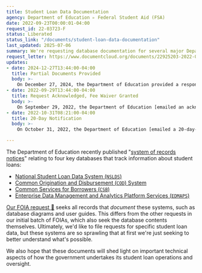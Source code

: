 ```yaml
---
title: Student Loan Data Documentation
agency: Department of Education ▹ Federal Student Aid (FSA)
date: 2022-09-23T00:00:01-04:00
request_id: 22-03723-F
status: Liberated
status_link: "/documents/student-loan-data-documentation"
last_updated: 2025-07-06
summary: We're requesting database documentation for several major Department of Education systems that track student loans.
request_letter: https://www.documentcloud.org/documents/22925203-2022-09-23-edfsa-nsldsedmapscsbcod-documentation-foia-request
updates:
- date: 2024-12-27T13:44:00-04:00
  title: Partial Documents Provided
  body: >-
    On December 27, 2024, the Department of Education provided a response letter and 2,327 pages related to the NSLDS and COD systems.
- date: 2022-09-29T13:44:00-04:00
  title: Request Acknowledged, Fee Waiver Granted
  body: >-
    On September 29, 2022, the Department of Education [emailed an acknowledgment letter 📄](https://www.documentcloud.org/documents/23110090-2022-09-29-22-03723-f-acknowledgment-and-fee-waiver-letter) regarding this request and has granted the Data Liberation Project a fee waiver: "You have asked for a waiver of all fees, including duplication fees, associated with processing your request based on your requester category as News Media requester. Based on the information you submitted for a fee waiver, that request is granted."
- date: 2022-10-31T08:21:00-04:00
  title: 20-Day Notification
  body: >-
    On October 31, 2022, the Department of Education [emailed a 20-day-notification letter 📄](https://www.documentcloud.org/documents/23245709-2022-10-31-20-day-notification) regarding this request, noting that “we are unable to provide an estimated completion date, but intend to provide records on a rolling basis as they become available.”

---
```


The Department of Education recently published "[system of records notices](https://www2.ed.gov/notices/ed-pia.html)" relating to four key databases that track information about student loans:

- [National Student Loan Data System (`NSLDS`)](https://www.federalregister.gov/documents/2022/09/22/2022-20682/privacy-act-of-1974-system-of-records)
- [Common Origination and Disbursement (`COD`) System](https://www.federalregister.gov/documents/2022/09/13/2022-19888/privacy-act-of-1974-system-of-records)
- [Common Services for Borrowers (`CSB`)](https://www.federalregister.gov/documents/2022/09/13/2022-19887/privacy-act-of-1974-system-of-records)
- [Enterprise Data Management and Analytics Platform Services (`EDMAPS`)](https://www.federalregister.gov/documents/2022/09/13/2022-19886/privacy-act-of-1974-system-of-records)

[Our FOIA request 📄](https://www.documentcloud.org/documents/22925203-2022-09-23-edfsa-nsldsedmapscsbcod-documentation-foia-request) seeks all records that *document* these systems, such as database diagrams and user guides. This differs from the other requests in our initial batch of FOIAs, which also seek the database contents themselves. Ultimately, we'd like to file requests for specific student loan data, but these systems are so sprawling that at first we're just seeking to better understand what's possible.

We also hope that these documents will shed light on important technical aspects of how the government undertakes its student loan operations and oversight.
